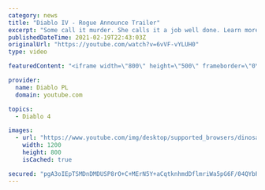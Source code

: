 ```yaml
---
category: news
title: "Diablo IV - Rogue Announce Trailer"
excerpt: "Some call it murder. She calls it a job well done. Learn more at Diablo4.com. The Rogue is the newest addition to the Diablo IV ..."
publishedDateTime: 2021-02-19T22:43:03Z
originalUrl: "https://youtube.com/watch?v=6vVF-vYLUH0"
type: video

featuredContent: "<iframe width=\"800\" height=\"500\" frameborder=\"0\" src=\"https://www.youtube.com/embed/6vVF-vYLUH0\" allow=\"accelerometer; autoplay; encrypted-media; gyroscope; picture-in-picture\" allowfullscreen></iframe>"

provider:
  name: Diablo PL
  domain: youtube.com

topics:
  - Diablo 4

images:
  - url: "https://www.youtube.com/img/desktop/supported_browsers/dinosaur.png"
    width: 1200
    height: 800
    isCached: true

secured: "pgA3oIEpTSMDnDMDUSP8rO+C+MErN5Y+aCqtknhmdDflmriWa5pG6F/04QYbPXA5KSD9+zM1DvSKAtRD0AHJOck1oD7891wK9QcsUtlX6iZcLJKB89DaWJULmePh3ifJGWW6QxAQFDqKub1eAlOr8PGi8BiTXCAPEKNPRsnikmHP5GQ7XYAixjBe1XmcdojImvDRGRvnK897mErWslwkOTV99B/mbucxEnnaciRJvYfggemEnMw4BOW1eUFXbuz3qIsUp9q8ClvnGHWYhWa01D5Fiqibe8rVyRbPdIY1aGqmw2+AW5W9RWo+/YqKqL+gfJUawemzVaGCnyDlSB3MfF1nqJsiyLIUl6jeXhJ3LPOAfcHx3TPHdy3IvQ1su47fXPTKvA7KVSgjjt28ExNMUA==;idG3MnUhuF4+8PxUy9XdXg=="
---
```


